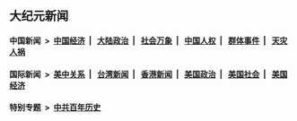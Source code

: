 ## 大纪元新闻

#### 中国新闻 &nbsp;>&nbsp; [中国经济](indexes/ncid283/README.md?09192045) &nbsp;| &nbsp; [大陆政治](indexes/ncid277/README.md?09192045) &nbsp;| &nbsp; [社会万象](indexes/ncid282/README.md?09192045) &nbsp;| &nbsp; [中国人权](indexes/ncid278/README.md?09192045) &nbsp;| &nbsp; [群体事件](indexes/ncid279/README.md?09192045) &nbsp;| &nbsp; [天灾人祸](indexes/ncid280/README.md?09192045)

#### 国际新闻 &nbsp;>&nbsp; [美中关系](indexes/nf1412576/README.md?09192045) &nbsp;| &nbsp; [台湾新闻](indexes/ncid1349361/README.md?09192045) &nbsp;| &nbsp; [香港新闻](indexes/ncid1349362/README.md?09192045) &nbsp;| &nbsp; [美国政治](indexes/ncid1078159/README.md?09192045) &nbsp;| &nbsp; [美国社会](indexes/ncid1078160/README.md?09192045) &nbsp;| &nbsp; [美国经济](indexes/ncid1078158/README.md?09192045)

#### 特别专题 &nbsp;>&nbsp; [中共百年历史](https://github.com/epoch-news/epoch-special/blob/master/README.md?09192045)  
